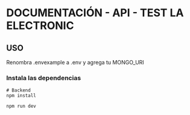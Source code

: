 # DOCUMENTACIÓN - API - TEST LA ELECTRONIC

## USO

Renombra .envexample a .env y agrega tu MONGO_URI

### Instala las dependencias

```
# Backend
npm install
```
```
npm run dev
```
